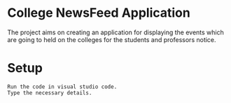 # College NewsFeed Application
The project aims on creating an application for displaying the events which are going to held on the colleges for the students and professors notice.

# Setup
```
Run the code in visual studio code.
Type the necessary details.
```
